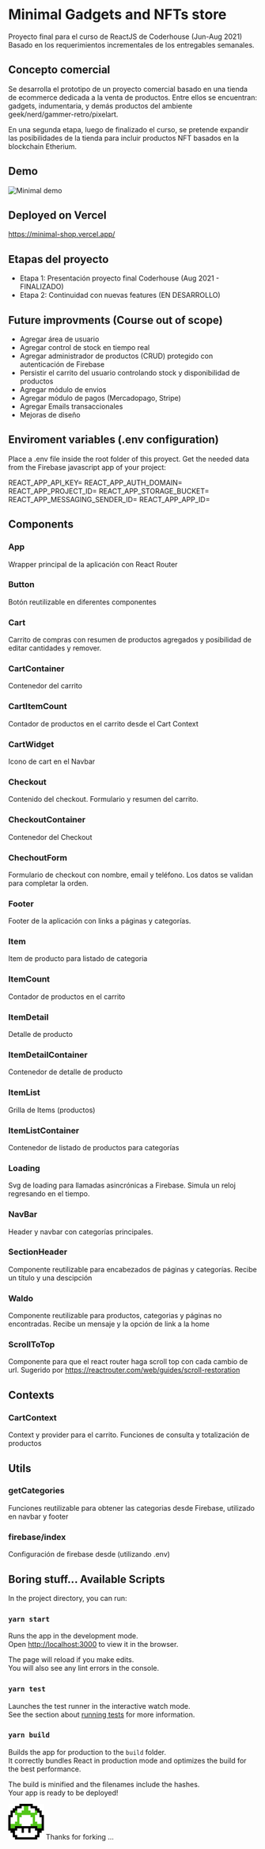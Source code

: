 # Minimal Gadgets and NFTs store

Proyecto final para el curso de ReactJS de Coderhouse (Jun-Aug 2021)
Basado en los requerimientos incrementales de los entregables semanales.


## Concepto comercial
Se desarrolla el prototipo de un proyecto comercial basado en una tienda de ecommerce dedicada a la venta de productos. Entre ellos se encuentran: gadgets, indumentaria, y demás productos del ambiente geek/nerd/gammer-retro/pixelart.

En una segunda etapa, luego de finalizado el curso, se pretende expandir las posibilidades de la tienda para incluir productos NFT basados en la blockchain Etherium.


## Demo
![Minimal demo](demo/demo.gif)


## Deployed on Vercel
https://minimal-shop.vercel.app/


## Etapas del proyecto
- Etapa 1: Presentación proyecto final Coderhouse (Aug 2021 - FINALIZADO)
- Etapa 2: Continuidad con nuevas features (EN DESARROLLO)


## Future improvments (Course out of scope)

- Agregar área de usuario
- Agregar control de stock en tiempo real
- Agregar administrador de productos (CRUD) protegido con autenticación de Firebase
- Persistir el carrito del usuario controlando stock y disponibilidad de productos
- Agregar módulo de envios
- Agregar módulo de pagos (Mercadopago, Stripe)
- Agregar Emails transaccionales
- Mejoras de diseño


## Enviroment variables (.env configuration)
Place a .env file inside the root folder of this proyect. Get the needed data from the Firebase javascript app of your project:

REACT_APP_API_KEY=
REACT_APP_AUTH_DOMAIN=
REACT_APP_PROJECT_ID=
REACT_APP_STORAGE_BUCKET=
REACT_APP_MESSAGING_SENDER_ID=
REACT_APP_APP_ID=


## Components

### App
Wrapper principal de la aplicación con React Router

### Button
Botón reutilizable en diferentes componentes

### Cart
Carrito de compras con resumen de productos agregados y posibilidad de editar cantidades y remover.

### CartContainer
Contenedor del carrito

### CartItemCount
Contador de productos en el carrito desde el Cart Context

### CartWidget
Icono de cart en el Navbar

### Checkout
Contenido del checkout. Formulario y resumen del carrito.

### CheckoutContainer
Contenedor del Checkout

### ChechoutForm
Formulario de checkout con nombre, email y teléfono. Los datos se validan para completar la orden.

### Footer
Footer de la aplicación con links a páginas y categorías.

### Item
Item de producto para listado de categoria

### ItemCount
Contador de productos en el carrito

### ItemDetail
Detalle de producto

### ItemDetailContainer
Contenedor de detalle de producto

### ItemList
Grilla de Items (productos)

### ItemListContainer
Contenedor de listado de productos para categorías

### Loading
Svg de loading para llamadas asincrónicas a Firebase. Simula un reloj regresando en el tiempo.

### NavBar
Header y navbar con categorías principales.

### SectionHeader
Componente reutilizable para encabezados de páginas y categorías. Recibe un título y una descipción

### Waldo
Componente reutilizable para productos, categorias y páginas no encontradas. Recibe un mensaje y la opción de link a la home

### ScrollToTop
Componente para que el react router haga scroll top con cada cambio de url. Sugerido por https://reactrouter.com/web/guides/scroll-restoration

## Contexts

### CartContext
Context y provider para el carrito. Funciones de consulta y totalización de productos


## Utils

### getCategories
Funciones reutilizable para obtener las categorias desde Firebase, utilizado en navbar y footer

### firebase/index
Configuración de firebase desde (utilizando .env)


## Boring stuff... Available Scripts

In the project directory, you can run:

### `yarn start`

Runs the app in the development mode.\
Open [http://localhost:3000](http://localhost:3000) to view it in the browser.

The page will reload if you make edits.\
You will also see any lint errors in the console.

### `yarn test`

Launches the test runner in the interactive watch mode.\
See the section about [running tests](https://facebook.github.io/create-react-app/docs/running-tests) for more information.

### `yarn build`

Builds the app for production to the `build` folder.\
It correctly bundles React in production mode and optimizes the build for the best performance.

The build is minified and the filenames include the hashes.\
Your app is ready to be deployed!


![Minimal demo](src/assets/images/one_up.png) Thanks for forking ...